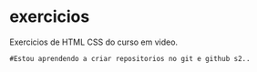 # exercicios
 Exercicios de HTML CSS do curso em video.

    #Estou aprendendo a criar repositorios no git e github s2..
